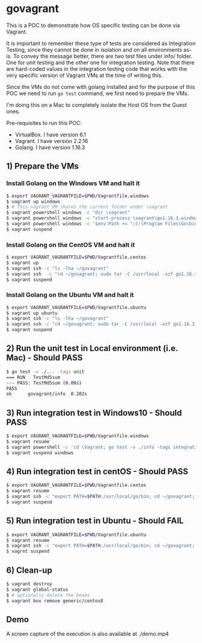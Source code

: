 # govagrant

This is a POC to demonstrate how OS specific testing can be done via Vagrant.  

It is important to remember these type of tests are considered as Integration Testing, since they cannot be done in isolation and on all environments as-is. To convey the message better, there are two test files under info/ folder. One for unit testing and the other one for integration testing. Note that there are hard-coded values in the integration testing code that works with the very specific version of Vagrant VMs at the time of writing this. 

Since the VMs do not come with golang installed and for the purpose of this POC we need to run `go test` command, we first need to prepare the VMs.

I'm doing this on a Mac to completely isolate the Host OS from the Guest ones.

Pre-requisites to run this POC:
- VirtualBox. I have version 6.1 
- Vagrant. I have version 2.2.16
- Golang. I have version 1.16.3

## 1) Prepare the VMs
### Install Golang on the Windows VM and halt it
```bash
$ export VAGRANT_VAGRANTFILE=$PWD/Vagrantfile.windows
$ vagrant up windows
$ # This vagrant VM shares the current folder under \vagrant
$ vagrant powershell windows -c "dir \vagrant"
$ vagrant powershell windows -c "start-process \vagrant\go1.16.3.windows-amd64.msi -Wait"
$ vagrant powershell windows -c '$env:Path += ";C:\Program Files\Go\bin"'
$ vagrant suspend
```

### Install Golang on the CentOS VM and halt it
```bash
$ export VAGRANT_VAGRANTFILE=$PWD/Vagrantfile.centos
$ vagrant up 
$ vagrant ssh -c "ls -lha ~/govagrant"
$ vagrant ssh  -c "cd ~/govagrant; sudo tar -C /usr/local -xzf go1.16.3.linux-amd64.tar.gz"
$ vagrant suspend
```


### Install Golang on the Ubuntu VM and halt it
```bash
$ export VAGRANT_VAGRANTFILE=$PWD/Vagrantfile.ubuntu
$ vagrant up ubuntu
$ vagrant ssh -c "ls -lha ~/govagrant"
$ vagrant ssh -c "cd ~/govagrant; sudo tar -C /usr/local -xzf go1.16.3.linux-amd64.tar.gz"
$ vagrant suspend
```

## 2) Run the unit test in Local environment (i.e. Mac) - Should PASS
```bash
$ go test -v ./... -tags unit
=== RUN   TestMd5sum
--- PASS: TestMd5sum (0.00s)
PASS
ok      govagrant/info  0.202s
```

## 3) Run integration test in Windows10 - Should PASS
```bash
$ export VAGRANT_VAGRANTFILE=$PWD/Vagrantfile.windows
$ vagrant resume
$ vagrant powershell -c 'cd \Vagrant; go test -v ./info -tags integration'
$ vagrant suspend windows
```

## 4) Run integration test in centOS - Should PASS
```bash
$ export VAGRANT_VAGRANTFILE=$PWD/Vagrantfile.centos
$ vagrant resume
$ vagrant ssh -c "export PATH=$PATH:/usr/local/go/bin; cd ~/govagrant; go test -v ./... -tags integration"
$ vagrant suspend
```

## 5) Run integration test in Ubuntu - Should FAIL
```bash
$ export VAGRANT_VAGRANTFILE=$PWD/Vagrantfile.ubuntu
$ vagrant resume
$ vagrant ssh -c "export PATH=$PATH:/usr/local/go/bin; cd ~/govagrant; go test -v ./... -tags integration"
$ vagrnt suspend
```

## 6) Clean-up
```bash
$ vagrant destroy 
$ vagrant global-status
$ # optionally delete the boxes 
$ vagrant box remove generic/centos8 
```

## Demo
A screen capture of the execution is also available at ./demo.mp4